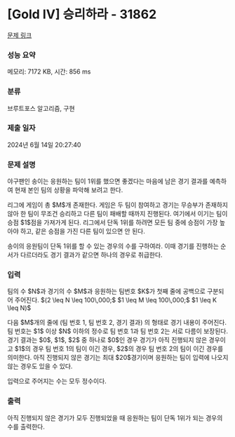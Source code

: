 # [Gold IV] 승리하라 - 31862 

[문제 링크](https://www.acmicpc.net/problem/31862) 

### 성능 요약

메모리: 7172 KB, 시간: 856 ms

### 분류

브루트포스 알고리즘, 구현

### 제출 일자

2024년 6월 14일 20:27:40

### 문제 설명

<p>야구팬인 송이는 응원하는 팀이 1위를 했으면 좋겠다는 마음에 남은 경기 결과를 예측하여 현재 본인 팀의 상황을 파악해 보려고 한다.</p>

<p>리그에 게임이 총 $M$개 존재한다. 게임은 두 팀이 참여하고 경기는 무승부가 존재하지 않아 한 팀이 무조건 승리하고 다른 팀이 패배할 때까지 진행된다. 여기에서 이기는 팀이 승점 $1$점을 가져가게 된다. 리그에서 단독 1위를 하려면 모든 팀 중에 승점이 가장 높아야 하고, 같은 승점을 가진 다른 팀이 있으면 안 된다.</p>

<p>송이의 응원팀이 단독 1위를 할 수 있는 경우의 수를 구하여라. 이때 경기를 진행하는 순서가 다르더라도 경기 결과가 같으면 하나의 경우로 취급한다.</p>

### 입력 

 <p>팀의 수 $N$과 경기의 수 $M$과 응원하는 팀번호 $K$가 첫째 줄에 공백으로 구분되어 주어진다. $(2 \leq N \leq 100\,000;$ $1 \leq M \leq 100\,000;$ $1 \leq K \leq N)$</p>

<p>다음 $M$개의 줄에 (팀 번호 1, 팀 번호 2, 경기 결과) 의 형태로 경기 내용이 주어진다. 팀 번호는 $1$ 이상 $N$ 이하의 정수로 팀 번호 1과 팀 번호 2는 서로 다름이 보장된다. 경기 결과는 $0$, $1$, $2$ 중 하나로 $0$인 경우 경기가 아직 진행되지 않은 경우이고 $1$의 경우 팀 번호 1의 팀이 이긴 경우, $2$의 경우 팀 번호 2의 팀이 이긴 경우를 의미한다. 아직 진행되지 않은 경기는 최대 $20$경기이며 응원하는 팀이 입력에 나오지 않는 경우도 있을 수 있다.</p>

<p>입력으로 주어지는 수는 모두 정수이다.</p>

### 출력 

 <p>아직 진행되지 않은 경기가 모두 진행되었을 때 응원하는 팀이 단독 1위가 되는 경우의 수를 출력한다.</p>

